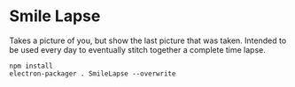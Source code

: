 # Smile Lapse

Takes a picture of you, but show the last picture that was taken.
Intended to be used every day to eventually stitch together a complete time lapse.

```
npm install
electron-packager . SmileLapse --overwrite
```
